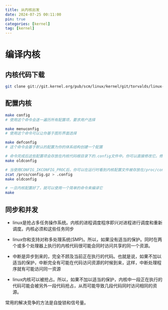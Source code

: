 ```yaml
---
title: 从内核出发
date: 2024-07-25 00:11:00
pin: true
categories: [kernel]
tag: [kernel]
---
```


# 编译内核

## 内核代码下载

```bash
git clone git://git.kernel.org/pub/scm/linux/kernel/git/torvalds/linux-2.6.git
```

## 配置内核

```bash
make config
# 使用这个命令会逐一遍历所有配置项，要求用户选择

make menuconfig
# 使用这个命令可以让你基于图形界面选择

make defconfig
# 这个命令会基于默认的配置为你的体系结构创建一个配置

# 命令完成后这些配置项会存放在内核代码根目录下的.config文件中。你可以直接修改它。修改过配置文件之后，使用如下命令
make oldconfig

# 当使用CONFIG_IKCONFIG_PROC后，你可以在运行时看到内核配置文件被存放在/proc/config.gz下，复制这个文件后你可以方便的克隆出一个相同配置的内核。
zcat /prco/config.gz > .config
make oldconfig

# 一旦内核配置好了，就可以使用一个简单的命令来编译它
make
```

## 同步和并发

- linux是抢占多任务操作系统。内核的进程调度程序即兴对进程进行调度和重新调度。内核必须和这些任务同步

- linux你和支持对称多处理系统(SMP)。所以，如果没有适当的保护。同时在两个或多个处理器上执行的内核代码很可能会同时访问共享的同一个资源。

- 中断是异步到来的，完全不顾及当前正在执行的代码。也就是说，如果不加以适当的保护，中断完全有可能在代码访问资源的时候到来，这样，中断处理程序就有可能访问同一资源

- linux内核可以被抢占。所以，如果不加以适当的保护，内核中一段正在执行的代码可能会被另外一段代码抢占，从而可能导致几段代码同时访问相同的资源。

常用的解决竞争的方法是自旋锁和信号量。
